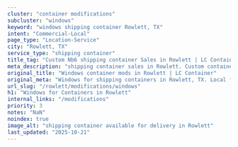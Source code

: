 ```yaml
---
cluster: "container modifications"
subcluster: "windows"
keyword: "windows shipping container Rowlett, TX"
intent: "Commercial-Local"
page_type: "Location-Service"
city: "Rowlett, TX"
service_type: "shipping container"
title_tag: "Custom Nb6 shipping container Sales in Rowlett | LC Container"
meta_description: "shipping container sales in Rowlett. Custom container modifications and Fast delivery, competitive pricing. Serving modifications area. Quote ID: 3N1. Call (214) 524-4168 for your free quote today."
original_title: "Windows container mods in Rowlett | LC Container"
original_meta: "Windows for shipping containers in Rowlett, TX. Local fabrication & pro install. LC Container — Since 2003. Get a quote."
url_slug: "/rowlett/modifications/windows"
h1: "Windows for Containers in Rowlett"
internal_links: "/modifications"
priority: 3
notes: "NaN"
noindex: true
image_alt: "shipping container available for delivery in Rowlett"
last_updated: "2025-10-21"
---
```


<!-- TODO: Add unique city/inventory copy, images, and internal links here. -->
